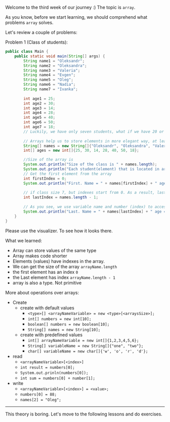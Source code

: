 Welcome to the third week of our journey :) The topic is `array`.

As you know, before we start learning, we should comprehend what problems `array` solves.

Let's review a couple of problems:

Problem 1 (Class of students):
```java
public class Main {
    public static void main(String[] args) {
        String name1 = "Oleksandr";
        String name2 = "Oleksandra";
        String name3 = "Valeria";
        String name4 = "Evgen";
        String name5 = "Oleg";
        String name6 = "Nadia";
        String name7 = "Ivanka";
        
        int age1 = 25;
        int age2 = 30;
        int age3 = 14;
        int age4 = 28;
        int age5 = 40;
        int age6 = 50;
        int age7 = 18;
        // Luckily, we have only seven students, what if we have 20 or more
        
        // Arrays help us to store elements in more elegant way, at least with less code 
        String[] names = new String[]{"Oleksandr", "Oleksandra", "Valeria", "Evgen", "Oleg", "Nadia", "Ivanka"};
        int[] ages = new int[]{25, 30, 14, 28, 40, 50, 18};

        //Size of the array is 
        System.out.println("Size of the class is " + names.length);
        System.out.println("Each student(element) that is located in array has an number(index)");
        // Get the first element from the array
        int firstIndex = 0;
        System.out.println("First. Name = " + names[firstIndex] + " age = " + ages[firstIndex]);
        
        // if class size 7, but indexes start from 0. As a result, last element index is Size - 1
        int lastIndex = names.length - 1;
        
        // As you see, we use variable name and number (index) to access to an element of an array
        System.out.println("Last. Name = " + names[lastIndex] + " age = " + ages[lastIndex]);
    }
}
```

Please use the visualizer. To see how it looks there.

What we learned:
* Array can store values of the same type
* Array makes code shorter
* Elements (values) have indexes in the array.
* We can get the size of the array `arrayName.length`
* the first element has an index `0`
* the Last element has index `arrayName.length - 1`
* array is also a type. Not primitive

More about operations over arrays:
* Create
  * create with default values
    * `<type>[] <arrayNameVariable> = new <type>[<arraysSize>];`
    * `int[] numbers = new int[10];`
    * `boolean[] numbers = new boolean[10];`
    * `String[] names = new String[10];`
  * create with predefined values
    * `int[] arrayNameVariable = new int[]{1,2,3,4,5,6};`
    * `String[] variableName = new String[]{"one", "two"};`
    * `char[] variableName = new char[]{'w', 'o', 'r', 'd'};`
* read
  * `<arrayNameVariable>[<index>]`
  * `int result = numbers[0];`
  * `System.out.prinln(numbers[0]);`
  * `int sum = numbers[0] + number[1];`
* write
  * `<arrayNameVariable>[<index>] = <value>;`
  * `numbers[0] = 88;`
  * `names[2] = "Oleg";`
***

This theory is boring. Let's move to the following lessons and do exercises.